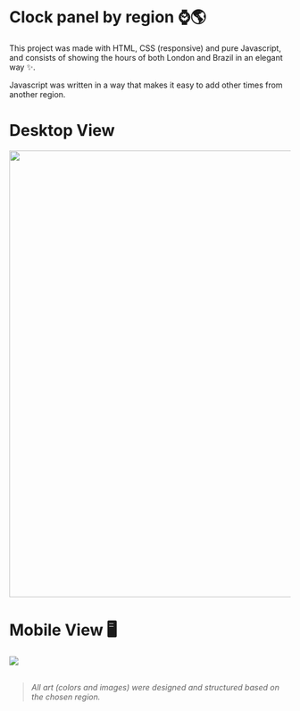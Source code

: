# Clock panel by region :watch::earth_americas:

This project was made with HTML, CSS (responsive) and pure Javascript, and consists of showing the hours of both London and Brazil in an elegant way :sparkles:.

Javascript was written in a way that makes it easy to add other times from another region.

# Desktop View

<img src="https://user-images.githubusercontent.com/39745522/105898975-d715f280-5ff8-11eb-9a28-4def5b367b64.gif" width="800px">

# Mobile View 🖥️
<img src="https://user-images.githubusercontent.com/39745522/105899188-19d7ca80-5ff9-11eb-99bd-2313ae64fa21.gif">

<br>
<br>

> *All art (colors and images) were designed and structured based on the chosen region.*